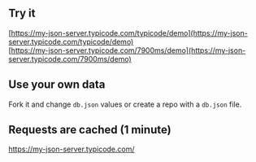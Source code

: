 ## Try it

[https://my-json-server.typicode.com/typicode/demo](https://my-json-server.typicode.com/typicode/demo) <br>
[https://my-json-server.typicode.com/7900ms/demo](https://my-json-server.typicode.com/7900ms/demo)

## Use your own data

Fork it and change `db.json` values or create a repo with a `db.json` file.

## Requests are cached (1 minute)

https://my-json-server.typicode.com/
